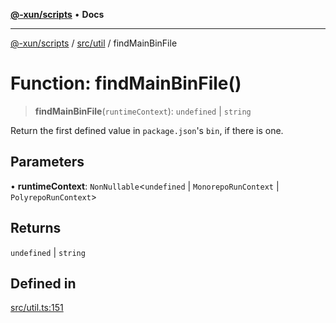 [**@-xun/scripts**](../../../README.md) • **Docs**

***

[@-xun/scripts](../../../README.md) / [src/util](../README.md) / findMainBinFile

# Function: findMainBinFile()

> **findMainBinFile**(`runtimeContext`): `undefined` \| `string`

Return the first defined value in `package.json`'s `bin`, if there is one.

## Parameters

• **runtimeContext**: `NonNullable`\<`undefined` \| `MonorepoRunContext` \| `PolyrepoRunContext`\>

## Returns

`undefined` \| `string`

## Defined in

[src/util.ts:151](https://github.com/Xunnamius/xscripts/blob/154567d6fca3f6cf244137e710b029af872e1d9e/src/util.ts#L151)
